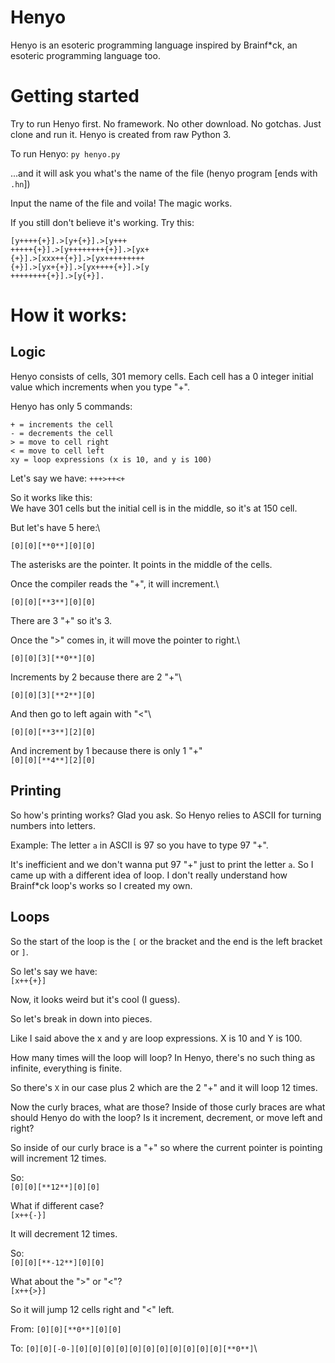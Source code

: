 # Henyo
Henyo is an esoteric programming language inspired by Brainf*ck, an esoteric programming language too.

# Getting started
Try to run Henyo first. No framework. No other download. No gotchas. Just clone and run it. Henyo is created from raw Python 3.

To run Henyo:
`py henyo.py`

...and it will ask you what's the name of the file (henyo program [ends with `.hn`])

Input the name of the file and voila! The magic works.

If you still don't believe it's working. Try this:
```
[y++++{+}].>[y+{+}].>[y+++
+++++{+}].>[y++++++++{+}].>[yx+
{+}].>[xxx++{+}].>[yx+++++++++
{+}].>[yx+{+}].>[yx++++{+}].>[y
++++++++{+}].>[y{+}].
```

# How it works:
## Logic
Henyo consists of cells, 301 memory cells. Each cell has a 0 integer initial value which increments when you type "+".

Henyo has only 5 commands:
```
+ = increments the cell
- = decrements the cell
> = move to cell right
< = move to cell left
xy = loop expressions (x is 10, and y is 100)
```

Let's say we have:
`+++>++<+`

So it works like this:\
We have 301 cells but the initial cell is in the middle, so it's at 150 cell.

But let's have 5 here:\

`[0][0][**0**][0][0]`

The asterisks are the pointer. It points in the middle of the cells.

Once the compiler reads the "+", it will increment.\

`[0][0][**3**][0][0]`

There are 3 "+" so it's 3.

Once the ">" comes in, it will move the pointer to right.\

`[0][0][3][**0**][0]`

Increments by 2 because there are 2 "+"\

`[0][0][3][**2**][0]`

And then go to left again with "<"\

`[0][0][**3**][2][0]`

And increment by 1 because there is only 1 "+"\
`[0][0][**4**][2][0]`

## Printing
So how's printing works? Glad you ask. So Henyo relies to ASCII for turning numbers into letters.

Example: The letter `a` in ASCII is 97 so you have to type 97 "+".

It's inefficient and we don't wanna put 97 "+" just to print the letter `a`. So I came up with a different idea of loop. I don't really understand how Brainf*ck loop's works so I created my own.

## Loops
So the start of the loop is the `[` or the bracket and the end is the left bracket or `]`.

So let's say we have:\
`[x++{+}]`

Now, it looks weird but it's cool (I guess).

So let's break in down into pieces.

Like I said above the x and y are loop expressions. X is 10 and Y is 100.

How many times will the loop will loop? In Henyo, there's no such thing as infinite, everything is finite.

So there's `X` in our case plus 2 which are the 2 "+" and it will loop 12 times.

Now the curly braces, what are those? Inside of those curly braces are what should Henyo do with the loop? Is it increment, decrement, or move left and right?

So inside of our curly brace is a "+" so where the current pointer is pointing will increment 12 times.

So:\
`[0][0][**12**][0][0]`

What if different case?\
`[x++{-}]`

It will decrement 12 times.

So:\
`[0][0][**-12**][0][0]`

What about the ">" or "<"?\
`[x++{>}]`

So it will jump 12 cells right and "<" left.

From:
`[0][0][**0**][0][0]`

To:
`[0][0][-0-][0][0][0][0][0][0][0][0][0][0][0][**0**]`\
